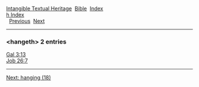 [Intangible Textual Heritage](../../index)  [Bible](../index) 
[Index](index)   
[h Index](_h_)  
  [Previous](c05114)  [Next](c05116) 

------------------------------------------------------------------------

### &lt;hangeth&gt; 2 entries

[Gal 3:13](../kjv/gal003.htm#013)  
[Job 26:7](../kjv/job026.htm#007)  

------------------------------------------------------------------------

[Next: hanging (18)](c05116)
